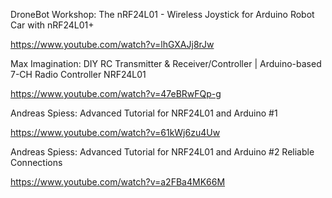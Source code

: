 DroneBot Workshop: The nRF24L01 - Wireless Joystick for Arduino Robot Car with nRF24L01+

https://www.youtube.com/watch?v=lhGXAJj8rJw

Max Imagination: DIY RC Transmitter & Receiver/Controller | Arduino-based 7-CH Radio Controller NRF24L01

https://www.youtube.com/watch?v=47eBRwFQp-g

Andreas Spiess: Advanced Tutorial for NRF24L01 and Arduino #1

https://www.youtube.com/watch?v=61kWj6zu4Uw

Andreas Spiess: Advanced Tutorial for NRF24L01 and Arduino #2 Reliable Connections

https://www.youtube.com/watch?v=a2FBa4MK66M

